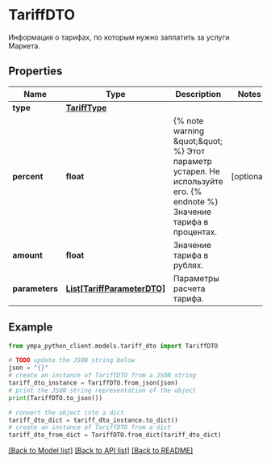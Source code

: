 # TariffDTO

Информация о тарифах, по которым нужно заплатить за услуги Маркета.

## Properties

Name | Type | Description | Notes
------------ | ------------- | ------------- | -------------
**type** | [**TariffType**](TariffType.md) |  | 
**percent** | **float** | {% note warning \&quot;\&quot; %}  Этот параметр устарел. Не используйте его.  {% endnote %}  Значение тарифа в процентах.  | [optional] 
**amount** | **float** | Значение тарифа в рублях. | 
**parameters** | [**List[TariffParameterDTO]**](TariffParameterDTO.md) | Параметры расчета тарифа. | 

## Example

```python
from ympa_python_client.models.tariff_dto import TariffDTO

# TODO update the JSON string below
json = "{}"
# create an instance of TariffDTO from a JSON string
tariff_dto_instance = TariffDTO.from_json(json)
# print the JSON string representation of the object
print(TariffDTO.to_json())

# convert the object into a dict
tariff_dto_dict = tariff_dto_instance.to_dict()
# create an instance of TariffDTO from a dict
tariff_dto_from_dict = TariffDTO.from_dict(tariff_dto_dict)
```
[[Back to Model list]](../README.md#documentation-for-models) [[Back to API list]](../README.md#documentation-for-api-endpoints) [[Back to README]](../README.md)


